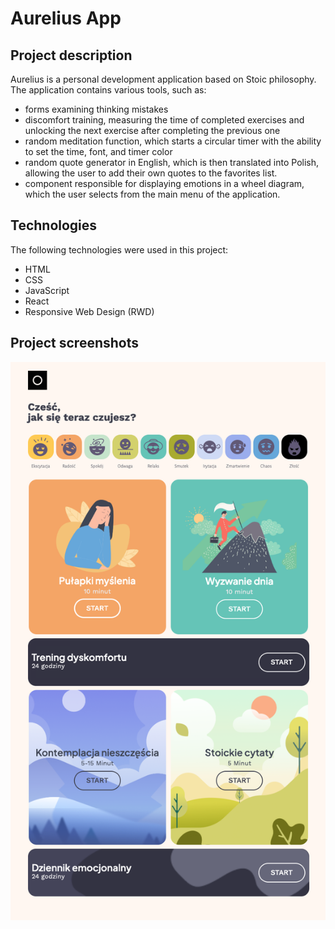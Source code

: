 # Aurelius App

## Project description

Aurelius is a personal development application based on Stoic philosophy. The application contains various tools, such as:

- forms examining thinking mistakes
- discomfort training, measuring the time of completed exercises and unlocking the next exercise after completing the previous one
- random meditation function, which starts a circular timer with the ability to set the time, font, and timer color
- random quote generator in English, which is then translated into Polish, allowing the user to add their own quotes to the favorites list.
- component responsible for displaying emotions in a wheel diagram, which the user selects from the main menu of the application.

## Technologies

The following technologies were used in this project:

- HTML
- CSS
- JavaScript
- React
- Responsive Web Design (RWD)

## Project screenshots

![Menu](https://github.com/tokarskym/aurelius-app-react/raw/main/src/Images/Readme/menu.png)
